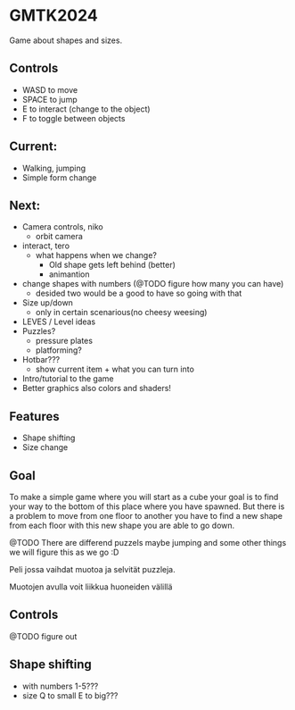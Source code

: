 # GMTK2024

Game about shapes and sizes.

## Controls
- WASD to move
- SPACE to jump
- E to interact (change to the object)
- F to toggle between objects

## Current:
- Walking, jumping
- Simple form change


## Next:
- Camera controls, niko
    - orbit camera
- interact, tero
    - what happens when we change?
        - Old shape gets left behind (better)
        - animantion
- change shapes with numbers (@TODO figure how many you can have)
    - desided two would be a good to have so going with that
- Size up/down
    - only in certain scenarious(no cheesy weesing)
- LEVES / Level ideas
- Puzzles?
    - pressure plates
    - platforming?
- Hotbar???
    - show current item +  what you can turn into
- Intro/tutorial to the game
- Better graphics also colors and shaders!

## Features

- Shape shifting
- Size change

## Goal

To make a simple game where you will start as a cube your goal is to find your way to the bottom of this place where you have spawned.
But there is a problem to move from one floor to another you have to find a new shape from each floor with this new shape you are able to go down.

@TODO
There are differend puzzels maybe jumping and some other things we will figure this as we go :D


Peli jossa vaihdat muotoa ja selvität puzzleja.

Muotojen avulla voit liikkua huoneiden välillä 
## Controls

@TODO figure out
## Shape shifting
- with numbers 1-5???
- size Q to small E to  big???
